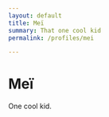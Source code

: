 ```yaml
---
layout: default
title: Meï
summary: That one cool kid
permalink: /profiles/mei

---
```


# Meï

One cool kid.